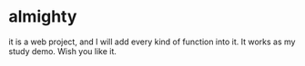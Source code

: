 # almighty
it is a web project, and I will add every kind of function into it. It works as my study demo. Wish you like it.
